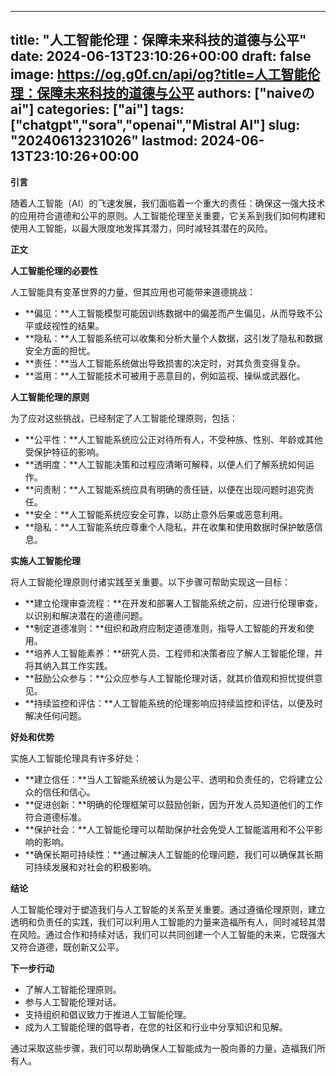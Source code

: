 
---
title: "人工智能伦理：保障未来科技的道德与公平"
date: 2024-06-13T23:10:26+00:00
draft: false
image: https://og.g0f.cn/api/og?title=人工智能伦理：保障未来科技的道德与公平
authors: ["naiveのai"]
categories: ["ai"]
tags: ["chatgpt","sora","openai","Mistral AI"]
slug: "20240613231026"
lastmod: 2024-06-13T23:10:26+00:00
---
**引言**

随着人工智能（AI）的飞速发展，我们面临着一个重大的责任：确保这一强大技术的应用符合道德和公平的原则。人工智能伦理至关重要，它关系到我们如何构建和使用人工智能，以最大限度地发挥其潜力，同时减轻其潜在的风险。

**正文**

**人工智能伦理的必要性**

人工智能具有变革世界的力量，但其应用也可能带来道德挑战：

* **偏见：**人工智能模型可能因训练数据中的偏差而产生偏见，从而导致不公平或歧视性的结果。
* **隐私：**人工智能系统可以收集和分析大量个人数据，这引发了隐私和数据安全方面的担忧。
* **责任：**当人工智能系统做出导致损害的决定时，对其负责变得复杂。
* **滥用：**人工智能技术可被用于恶意目的，例如监视、操纵或武器化。

**人工智能伦理的原则**

为了应对这些挑战，已经制定了人工智能伦理原则，包括：

* **公平性：**人工智能系统应公正对待所有人，不受种族、性别、年龄或其他受保护特征的影响。
* **透明度：**人工智能决策和过程应清晰可解释，以便人们了解系统如何运作。
* **问责制：**人工智能系统应具有明确的责任链，以便在出现问题时追究责任。
* **安全：**人工智能系统应安全可靠，以防止意外后果或恶意利用。
* **隐私：**人工智能系统应尊重个人隐私，并在收集和使用数据时保护敏感信息。

**实施人工智能伦理**

将人工智能伦理原则付诸实践至关重要。以下步骤可帮助实现这一目标：

* **建立伦理审查流程：**在开发和部署人工智能系统之前，应进行伦理审查，以识别和解决潜在的道德问题。
* **制定道德准则：**组织和政府应制定道德准则，指导人工智能的开发和使用。
* **培养人工智能素养：**研究人员、工程师和决策者应了解人工智能伦理，并将其纳入其工作实践。
* **鼓励公众参与：**公众应参与人工智能伦理对话，就其价值观和担忧提供意见。
* **持续监控和评估：**人工智能系统的伦理影响应持续监控和评估，以便及时解决任何问题。

**好处和优势**

实施人工智能伦理具有许多好处：

* **建立信任：**当人工智能系统被认为是公平、透明和负责任的，它将建立公众的信任和信心。
* **促进创新：**明确的伦理框架可以鼓励创新，因为开发人员知道他们的工作符合道德标准。
* **保护社会：**人工智能伦理可以帮助保护社会免受人工智能滥用和不公平影响的影响。
* **确保长期可持续性：**通过解决人工智能的伦理问题，我们可以确保其长期可持续发展和对社会的积极影响。

**结论**

人工智能伦理对于塑造我们与人工智能的关系至关重要。通过遵循伦理原则，建立透明和负责任的实践，我们可以利用人工智能的力量来造福所有人，同时减轻其潜在风险。通过合作和持续对话，我们可以共同创建一个人工智能的未来，它既强大又符合道德，既创新又公平。

**下一步行动**

* 了解人工智能伦理原则。
* 参与人工智能伦理对话。
* 支持组织和倡议致力于推进人工智能伦理。
* 成为人工智能伦理的倡导者，在您的社区和行业中分享知识和见解。

通过采取这些步骤，我们可以帮助确保人工智能成为一股向善的力量，造福我们所有人。